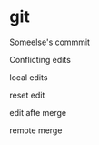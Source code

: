 # git

Someelse's commmit

Conflicting edits

local edits

reset edit

edit afte merge

remote merge
